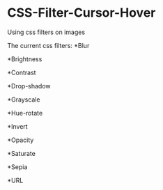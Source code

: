 ﻿# CSS-Filter-Cursor-Hover

Using css filters on images

The current css filters:
*Blur

*Brightness

*Contrast

*Drop-shadow

*Grayscale

*Hue-rotate

*Invert

*Opacity

*Saturate

*Sepia

*URL
